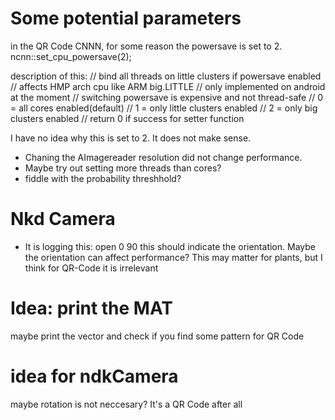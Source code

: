 # Some potential parameters

in the QR Code CNNN, for some reason the powersave is set to 2. ncnn::set_cpu_powersave(2); 

description of this:
// bind all threads on little clusters if powersave enabled
// affects HMP arch cpu like ARM big.LITTLE
// only implemented on android at the moment
// switching powersave is expensive and not thread-safe
// 0 = all cores enabled(default)
// 1 = only little clusters enabled
// 2 = only big clusters enabled
// return 0 if success for setter function

I have no idea why this is set to 2. It does not make sense. 

- Chaning the AImagereader resolution did not change performance. 
- Maybe try out setting more threads than cores?
- fiddle with the probability threshhold?

# Nkd Camera
- It is logging this:
open 0 90 
this should indicate the orientation. Maybe the orientation can affect performance? 
This may matter for plants, but I think for QR-Code it is irrelevant

# Idea: print the MAT
maybe print the vector<Mat> and check if you find some pattern for QR Code 

# idea for ndkCamera
maybe rotation is not neccesary? It's a QR Code after all
